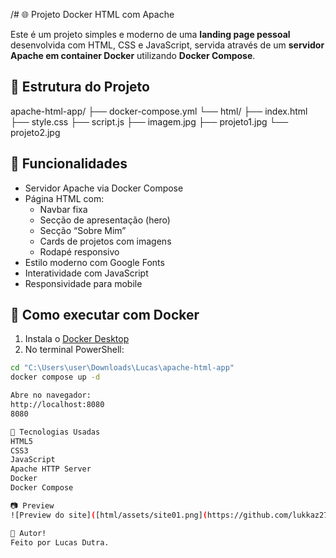 /# 🌐 Projeto Docker HTML com Apache

Este é um projeto simples e moderno de uma **landing page pessoal** desenvolvida com HTML, CSS e JavaScript, servida através de um **servidor Apache em container Docker** utilizando **Docker Compose**.

## 📁 Estrutura do Projeto

apache-html-app/
├── docker-compose.yml
└── html/
├── index.html
├── style.css
├── script.js
├── imagem.jpg
├── projeto1.jpg
└── projeto2.jpg


## 🚀 Funcionalidades

- Servidor Apache via Docker Compose
- Página HTML com:
  - Navbar fixa
  - Secção de apresentação (hero)
  - Secção “Sobre Mim”
  - Cards de projetos com imagens
  - Rodapé responsivo
- Estilo moderno com Google Fonts
- Interatividade com JavaScript
- Responsividade para mobile

## 🐳 Como executar com Docker

1. Instala o [Docker Desktop](https://www.docker.com/products/docker-desktop)
2. No terminal PowerShell:

```bash
cd "C:\Users\user\Downloads\Lucas\apache-html-app"
docker compose up -d

Abre no navegador:
http://localhost:8080
8080

🧠 Tecnologias Usadas
HTML5
CSS3
JavaScript
Apache HTTP Server
Docker
Docker Compose

📷 Preview
![Preview do site]([html/assets/site01.png](https://github.com/lukkaz2709/projeto-docker-compose/blob/main/html/assets/site01.png))

📌 Autor!
Feito por Lucas Dutra.

